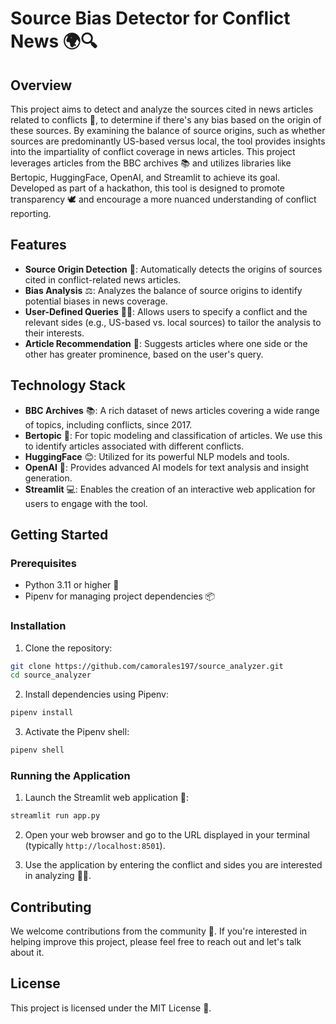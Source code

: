 # Source Bias Detector for Conflict News 🌍🔍

## Overview

This project aims to detect and analyze the sources cited in news articles related to conflicts 🚨, to determine if there's any bias based on the origin of these sources. By examining the balance of source origins, such as whether sources are predominantly US-based versus local, the tool provides insights into the impartiality of conflict coverage in news articles. This project leverages articles from the BBC archives 📚 and utilizes libraries like Bertopic, HuggingFace, OpenAI, and Streamlit to achieve its goal. Developed as part of a hackathon, this tool is designed to promote transparency 🕊️ and encourage a more nuanced understanding of conflict reporting.

## Features

- **Source Origin Detection** 🔎: Automatically detects the origins of sources cited in conflict-related news articles.
- **Bias Analysis** ⚖️: Analyzes the balance of source origins to identify potential biases in news coverage.
- **User-Defined Queries** 🧑‍💻: Allows users to specify a conflict and the relevant sides (e.g., US-based vs. local sources) to tailor the analysis to their interests.
- **Article Recommendation** 📰: Suggests articles where one side or the other has greater prominence, based on the user's query.

## Technology Stack

- **BBC Archives** 📚: A rich dataset of news articles covering a wide range of topics, including conflicts, since 2017.
- **Bertopic** 🤖: For topic modeling and classification of articles. We use this to identify articles associated with different conflicts. 
- **HuggingFace** 😊: Utilized for its powerful NLP models and tools.
- **OpenAI** 🧠: Provides advanced AI models for text analysis and insight generation.
- **Streamlit** 💻: Enables the creation of an interactive web application for users to engage with the tool.

## Getting Started

### Prerequisites

- Python 3.11 or higher 🐍
- Pipenv for managing project dependencies 📦

### Installation

1. Clone the repository:

```bash
git clone https://github.com/camorales197/source_analyzer.git
cd source_analyzer
```

2. Install dependencies using Pipenv:

```bash
pipenv install
```

3. Activate the Pipenv shell:

```bash
pipenv shell
```

### Running the Application

1. Launch the Streamlit web application 🚀:

```bash
streamlit run app.py
```

2. Open your web browser and go to the URL displayed in your terminal (typically `http://localhost:8501`).

3. Use the application by entering the conflict and sides you are interested in analyzing 🕵️‍♂️.

## Contributing

We welcome contributions from the community 💖. If you're interested in helping improve this project, please feel free to reach out and let's talk about it. 

## License

This project is licensed under the MIT License 📄.

